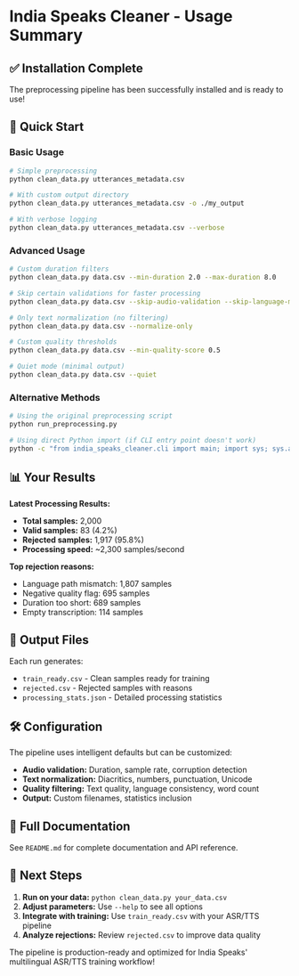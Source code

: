 # India Speaks Cleaner - Usage Summary

## ✅ Installation Complete

The preprocessing pipeline has been successfully installed and is ready to use!

## 🚀 Quick Start

### Basic Usage
```bash
# Simple preprocessing
python clean_data.py utterances_metadata.csv

# With custom output directory
python clean_data.py utterances_metadata.csv -o ./my_output

# With verbose logging
python clean_data.py utterances_metadata.csv --verbose
```

### Advanced Usage
```bash
# Custom duration filters
python clean_data.py data.csv --min-duration 2.0 --max-duration 8.0

# Skip certain validations for faster processing
python clean_data.py data.csv --skip-audio-validation --skip-language-mismatch-check

# Only text normalization (no filtering)
python clean_data.py data.csv --normalize-only

# Custom quality thresholds
python clean_data.py data.csv --min-quality-score 0.5

# Quiet mode (minimal output)
python clean_data.py data.csv --quiet
```

### Alternative Methods
```bash
# Using the original preprocessing script
python run_preprocessing.py

# Using direct Python import (if CLI entry point doesn't work)
python -c "from india_speaks_cleaner.cli import main; import sys; sys.argv = ['clean_data', 'data.csv']; main()"
```

## 📊 Your Results

**Latest Processing Results:**
- **Total samples:** 2,000
- **Valid samples:** 83 (4.2%)
- **Rejected samples:** 1,917 (95.8%)
- **Processing speed:** ~2,300 samples/second

**Top rejection reasons:**
- Language path mismatch: 1,807 samples
- Negative quality flag: 695 samples  
- Duration too short: 689 samples
- Empty transcription: 114 samples

## 📁 Output Files

Each run generates:
- `train_ready.csv` - Clean samples ready for training
- `rejected.csv` - Rejected samples with reasons
- `processing_stats.json` - Detailed processing statistics

## 🛠️ Configuration

The pipeline uses intelligent defaults but can be customized:
- **Audio validation:** Duration, sample rate, corruption detection
- **Text normalization:** Diacritics, numbers, punctuation, Unicode
- **Quality filtering:** Text quality, language consistency, word count
- **Output:** Custom filenames, statistics inclusion

## 📖 Full Documentation

See `README.md` for complete documentation and API reference.

## 🎯 Next Steps

1. **Run on your data:** `python clean_data.py your_data.csv`
2. **Adjust parameters:** Use `--help` to see all options
3. **Integrate with training:** Use `train_ready.csv` with your ASR/TTS pipeline
4. **Analyze rejections:** Review `rejected.csv` to improve data quality

The pipeline is production-ready and optimized for India Speaks' multilingual ASR/TTS training workflow! 